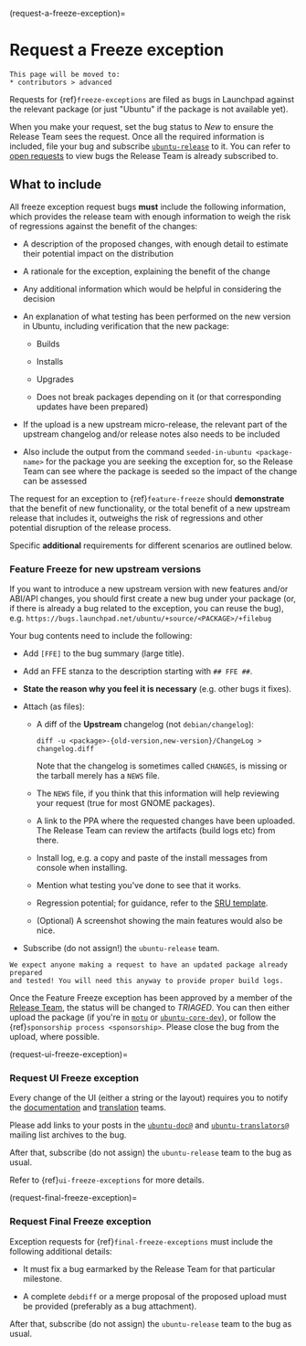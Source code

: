 (request-a-freeze-exception)=
# Request a Freeze exception

```{note}
This page will be moved to:
* contributors > advanced
```

Requests for {ref}`freeze-exceptions` are filed as bugs in Launchpad
against the relevant package (or just "Ubuntu" if the package is not available
yet).

When you make your request, set the bug status to *New* to ensure the Release
Team sees the request. Once all the required information is included, file your
bug and subscribe [`ubuntu-release`](https://launchpad.net/~ubuntu-release) to
it. You can refer to
[open requests](https://bugs.launchpad.net/~ubuntu-release/+subscribedbugs) to
view bugs the Release Team is already subscribed to.


## What to include

All freeze exception request bugs **must** include the following information,
which provides the release team with enough information to weigh the risk of
regressions against the benefit of the changes:

* A description of the proposed changes, with enough detail to estimate
  their potential impact on the distribution

* A rationale for the exception, explaining the benefit of the change

* Any additional information which would be helpful in considering the decision

* An explanation of what testing has been performed on the new version in Ubuntu,
  including verification that the new package:

  * Builds

  * Installs

  * Upgrades

  * Does not break packages depending on it (or that corresponding updates have
    been prepared)

* If the upload is a new upstream micro-release, the relevant part of the
  upstream changelog and/or release notes also needs to be included

* Also include the output from the command `seeded-in-ubuntu <package-name>` for
  the package you are seeking the exception for, so the Release Team can see
  where the package is seeded so the impact of the change can be assessed

The request for an exception to {ref}`feature-freeze` should **demonstrate**
that the benefit of new functionality, or the total benefit of a new upstream
release that includes it, outweighs the risk of regressions and other potential
disruption of the release process.

Specific **additional** requirements for different scenarios are outlined below.


### Feature Freeze for new upstream versions

If you want to introduce a new upstream version with new features and/or
ABI/API changes, you should first create a new bug under your package (or, if
there is already a bug related to the exception, you can reuse the bug), e.g.
`https://bugs.launchpad.net/ubuntu/+source/<PACKAGE>/+filebug`

Your bug contents need to include the following:

* Add `[FFE]` to the bug summary (large title).

* Add an FFE stanza to the description starting with `## FFE ##`.

* **State the reason why you feel it is necessary** (e.g. other bugs it fixes).

* Attach (as files):

  * A diff of the **Upstream** changelog (not `debian/changelog`):

    ```none
    diff -u <package>-{old-version,new-version}/ChangeLog > changelog.diff
    ```

    Note that the changelog is sometimes called `CHANGES`, is missing or the
    tarball merely has a `NEWS` file.

  * The `NEWS` file, if you think that this information will help reviewing your
    request (true for most GNOME packages).

  * A link to the PPA where the requested changes have been uploaded. The
    Release Team can review the artifacts (build logs etc) from there.

  * Install log, e.g. a copy and paste of the install messages from console when
    installing.

  * Mention what testing you've done to see that it works.

  * Regression potential; for guidance, refer to the
    [SRU template](https://documentation.ubuntu.com/sru/en/latest/reference/bug-template/).

  * (Optional) A screenshot showing the main features would also be nice.

* Subscribe (do not assign!) the `ubuntu-release` team.


```{important}
We expect anyone making a request to have an updated package already prepared
and tested! You will need this anyway to provide proper build logs.
```

Once the Feature Freeze exception has been approved by a member of the
[Release Team](https://launchpad.net/~ubuntu-release), the status will be
changed to *TRIAGED*. You can then either upload the package (if you're in
[`motu`](http://launchpad.net/~motu) or
[`ubuntu-core-dev`](http://launchpad.net/~ubuntu-core-dev)), or follow the
{ref}`sponsorship process <sponsorship>`. Please close the bug from the upload,
where possible.


(request-ui-freeze-exception)=
### Request UI Freeze exception

Every change of the UI (either a string or the layout) requires you to notify
the [documentation](https://lists.ubuntu.com/mailman/listinfo/ubuntu-doc) and
[translation](https://lists.ubuntu.com/mailman/listinfo/ubuntu-translators)
teams.

Please add links to your posts in the
[`ubuntu-doc@`](https://lists.ubuntu.com/archives/ubuntu-doc/) and
[`ubuntu-translators@`](https://lists.ubuntu.com/archives/ubuntu-translators/)
mailing list archives to the bug.

After that, subscribe (do not assign) the `ubuntu-release` team to the bug as
usual.

Refer to {ref}`ui-freeze-exceptions` for more details.


(request-final-freeze-exception)=
### Request Final Freeze exception

Exception requests for {ref}`final-freeze-exceptions` must include the following
additional details:

* It must fix a bug earmarked by the Release Team for that particular milestone.

* A complete `debdiff` or a merge proposal of the proposed upload must be
  provided (preferably as a bug attachment).

After that, subscribe (do not assign) the `ubuntu-release` team to the bug as
usual.

